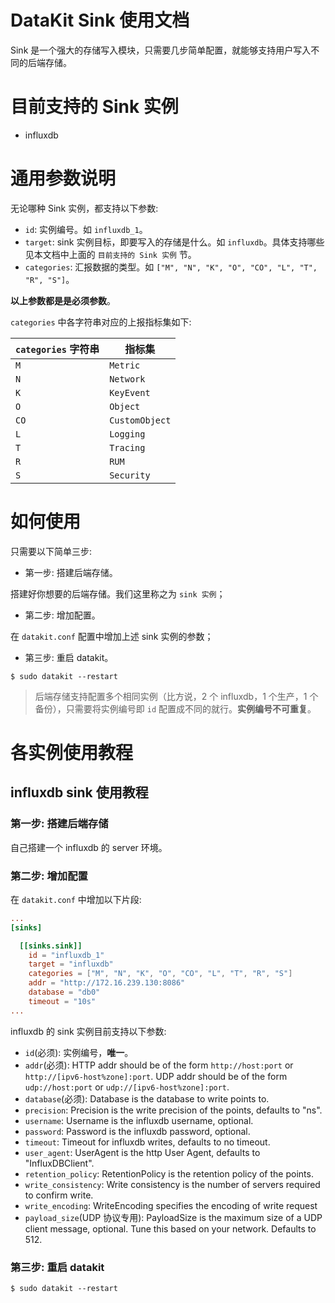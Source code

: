 # DataKit Sink 使用文档

Sink 是一个强大的存储写入模块，只需要几步简单配置，就能够支持用户写入不同的后端存储。

# 目前支持的 Sink 实例

- influxdb

# 通用参数说明

无论哪种 Sink 实例，都支持以下参数:

- `id`: 实例编号。如 `influxdb_1`。
- `target`: sink 实例目标，即要写入的存储是什么。如 `influxdb`。具体支持哪些见本文档中上面的 `目前支持的 Sink 实例` 节。
- `categories`: 汇报数据的类型。如 `["M", "N", "K", "O", "CO", "L", "T", "R", "S"]`。

<b>以上参数都是是必须参数</b>。

`categories` 中各字符串对应的上报指标集如下:

| `categories` 字符串 | 指标集 |
|  ----  | ----  |
| `M`  |  `Metric` |
| `N`  |  `Network` |
| `K`  |  `KeyEvent` |
| `O`  |  `Object` |
| `CO`  | `CustomObject` |
| `L`  |  `Logging` |
| `T`  |  `Tracing` |
| `R`  |  `RUM` |
| `S`  |  `Security` |

# 如何使用

只需要以下简单三步:

- 第一步: 搭建后端存储。

搭建好你想要的后端存储。我们这里称之为 `sink 实例`；

- 第二步: 增加配置。

在 `datakit.conf` 配置中增加上述 sink 实例的参数；

- 第三步: 重启 datakit。

`$ sudo datakit --restart`

>后端存储支持配置多个相同实例（比方说，2 个 influxdb，1 个生产，1 个备份），只需要将实例编号即 `id` 配置成不同的就行。<b>实例编号不可重复</b>。

# 各实例使用教程

## influxdb sink 使用教程

### 第一步: 搭建后端存储

自己搭建一个 influxdb 的 server 环境。

### 第二步: 增加配置

在 `datakit.conf` 中增加以下片段:

```conf
...
[sinks]

  [[sinks.sink]]
    id = "influxdb_1"
    target = "influxdb"
    categories = ["M", "N", "K", "O", "CO", "L", "T", "R", "S"]
    addr = "http://172.16.239.130:8086"
    database = "db0"
    timeout = "10s"
...
```

influxdb 的 sink 实例目前支持以下参数:

- `id`(必须): 实例编号，<b>唯一</b>。
- `addr`(必须): HTTP addr should be of the form `http://host:port` or `http://[ipv6-host%zone]:port`. UDP addr should be of the form `udp://host:port` or `udp://[ipv6-host%zone]:port`.
- `database`(必须): Database is the database to write points to.
- `precision`: Precision is the write precision of the points, defaults to "ns".
- `username`: Username is the influxdb username, optional.
- `password`: Password is the influxdb password, optional.
- `timeout`: Timeout for influxdb writes, defaults to no timeout.
- `user_agent`: UserAgent is the http User Agent, defaults to "InfluxDBClient".
- `retention_policy`: RetentionPolicy is the retention policy of the points.
- `write_consistency`: Write consistency is the number of servers required to confirm write.
- `write_encoding`: WriteEncoding specifies the encoding of write request
- `payload_size`(UDP 协议专用): PayloadSize is the maximum size of a UDP client message, optional. Tune this based on your network. Defaults to 512.

### 第三步: 重启 datakit

`$ sudo datakit --restart`
